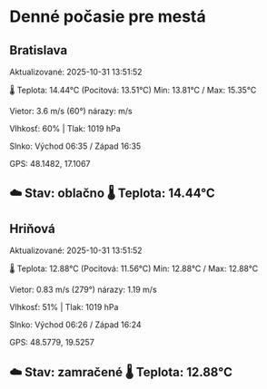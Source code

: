 ﻿# Denné počasie pre mestá

## Bratislava
Aktualizované: 2025-10-31 13:51:52

🌡️ Teplota: 14.44°C 
(Pocitová: 13.51°C)
Min: 13.81°C / Max: 15.35°C

Vietor: 3.6 m/s    (60°) 
nárazy:  m/s

Vlhkosť: 60% | Tlak: 1019 hPa

Slnko: Východ 06:35 / Západ 16:35

GPS: 48.1482, 17.1067

☁️ Stav: oblačno        🌡️ Teplota: 14.44°C
---

## Hriňová
Aktualizované: 2025-10-31 13:51:52

🌡️ Teplota: 12.88°C 
(Pocitová: 11.56°C)
Min: 12.88°C / Max: 12.88°C

Vietor: 0.83 m/s (279°)
nárazy: 1.19 m/s

Vlhkosť: 51% | Tlak: 1019 hPa

Slnko: Východ 06:26 / Západ 16:24

GPS: 48.5779, 19.5257

☁️ Stav: zamračené        🌡️ Teplota: 12.88°C
---
